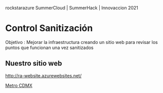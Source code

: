 rockstarazure
SummerCloud | SummerHack | Innovaccion 2021

# Control Sanitización

Objetivo : Mejorar la infraestructura creando un sitio web para revisar los puntos que funcionan una vez sanitizados

## Nuestro sitio web
http://ra-website.azurewebsites.net/

[Metro CDMX](https://bucket-contra.s3.amazonaws.com/wp-content/uploads/2020/03/New-Project-21-4.jpg?x23326)
